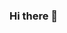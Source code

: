 ### Hi there 👋

<!--
**GangaramD/GangaramD** is a ✨ _special_ ✨ repository because its `README.md` (this file) appears on your GitHub profile.
## Hi there, I'm Gangaram Dewasi 👋

### I'm a Devops engineer with a knack for Automation and a proven track record in maintaining and administering DevOps process.
- 🔭 I’m currently working on a Best Practices for Devops
- 🌱 I’m currently learning all and everything 🤣
- 👯 I’m looking to collaborate with other content creators and learn more from them
- 🥅 2020 Goals: Learn as much as possible in these pandemic. 
- ⚡ Fun fact: I love to READ 

### Connect with me:

[<img align="left" alt="YouTube" width="22px" src="https://cdn.jsdelivr.net/npm/simple-icons@v3/icons/youtube.svg" />][youtube]
[<img align="left" alt="LinkedIn" width="22px" src="https://cdn.jsdelivr.net/npm/simple-icons@v3/icons/linkedin.svg" />][linkedin]
[<img align="left" alt="facebook" width="22px" src="https://cdn.jsdelivr.net/npm/simple-icons@3.3.0/icons/facebook.svg" />][facebook]
[<img align="left" alt="Twitter" width="22px" src="https://cdn.jsdelivr.net/npm/simple-icons@v3/icons/twitter.svg" />][twitter]
[<img align="left" alt="Instagram" width="22px" src="https://cdn.jsdelivr.net/npm/simple-icons@v3/icons/instagram.svg" />][instagram]

<br />

### Languages and Tools:


[<img align="left" alt="Unix" width="30px" src="https://raw.githubusercontent.com/GangaramD/info/master/Tools_icons/linux.png" />][unix_shell_playlist]
[<img align="left" alt="Unix" width="30px" src="https://raw.githubusercontent.com/GangaramD/info/master/Tools_icons/shell.jpg" />][unix_shell_playlist]
[<img align="left" alt="Unix" width="30px" src="https://raw.githubusercontent.com/GangaramD/info/master/Tools_icons/git.png" />][interview]
[<img align="left" alt="Unix" width="30px" src="https://raw.githubusercontent.com/GangaramD/info/master/Tools_icons/github.png" />][endtoend]
[<img align="left" alt="Unix" width="30px" src="https://raw.githubusercontent.com/GangaramD/info/master/Tools_icons/maven.jpg" />][maven]
[<img align="left" alt="Unix" width="30px" src="https://raw.githubusercontent.com/GangaramD/info/master/Tools_icons/sonarqube.png" />][endtoend]
[<img align="left" alt="Unix" width="30px" src="https://raw.githubusercontent.com/GangaramD/info/master/Tools_icons/jenkins.png" />][jenkins]
[<img align="left" alt="Unix" width="30px" src="https://raw.githubusercontent.com/GangaramD/info/master/Tools_icons/Ansible.png" />][ansible]
[<img align="left" alt="Unix" width="30px" src="https://raw.githubusercontent.com/GangaramD/info/master/Tools_icons/aws.png" />][endtoend]
[<img align="left" alt="Unix" width="30px" src="https://raw.githubusercontent.com/GangaramD/info/master/Tools_icons/docker.png" />][dockerplaylist]
[<img align="left" alt="Unix" width="30px" src="https://raw.githubusercontent.com/GangaramD/info/master/Tools_icons/grafana.png" />][endtoend]
[<img align="left" alt="Unix" width="30px" src="https://raw.githubusercontent.com/GangaramD/info/master/Tools_icons/helm.png" />][helm]
[<img align="left" alt="Unix" width="30px" src="https://raw.githubusercontent.com/GangaramD/info/master/Tools_icons/jfrog.png" />][endtoend]
[<img align="left" alt="Unix" width="30px" src="https://raw.githubusercontent.com/GangaramD/info/master/Tools_icons/kubernetes.png" />][kubernetesplaylist]
[<img align="left" alt="Unix" width="30px" src="https://raw.githubusercontent.com/GangaramD/info/master/Tools_icons/nexus.png" />][kubernetesplaylist]
[<img align="left" alt="Unix" width="30px" src="https://raw.githubusercontent.com/GangaramD/info/master/Tools_icons/prometheus.png" />][prometheus]
[<img align="left" alt="Unix" width="30px" src="https://raw.githubusercontent.com/GangaramD/info/master/Tools_icons/teraform.png" />][kubernetesplaylist]


<br />
<br />



<img align="left" alt="codeSTACKr's Github Stats" src="https://github-readme-stats.vercel.app/api?username=GangaramD&show_icons=true&hide_border=true" />

[facebook]: https://www.facebook.com/ram.dewasi
[twitter]: https://twitter.com/Gangaram136
[instagram]: https://www.instagram.com/ram_dewasi/
[linkedin]: https://www.linkedin.com/in/gangaram-dewasi-93970410b/
[unix_shell_playlist]: https://www.youtube.com/watch?v=IxApf1YtkJU&list=PLLYW3zEOaqlIwDc-5GnP74PUIo0nrnYgg
[dockerplaylist]: https://www.youtube.com/watch?v=GOJ5ICKyzoA&list=PLLYW3zEOaqlKjN4o2FyD7lQGD1i0rzKgF
[kubernetesplaylist]: https://www.youtube.com/watch?v=OiOjZjtXsnY&list=PLLYW3zEOaqlLrc4VGtUuInis1N30e3PIm
[prometheus]: https://www.youtube.com/watch?v=hEa_QbFlNnM&list=PLLYW3zEOaqlKhRCWqFE7iLRSh3XEFP5gj
[interview]: https://www.youtube.com/watch?v=i7YJesoeWFI&list=PLLYW3zEOaqlLShAk9pd4FQ34KOpY7EJAq
[maven]: https://www.youtube.com/watch?v=Q4m3koo2PQ8&list=PLLYW3zEOaqlJmSDMj3KT7pbWuly8yhyVu
[helm]: https://www.youtube.com/watch?v=gbUBTTXuQwI&list=PLLYW3zEOaqlKYku0piyzzLFGpR9VpPvXR
[monitoring]: https://www.youtube.com/watch?v=EWFJem7GUAc&list=PLLYW3zEOaqlKnV1WP6FqtmbdeZVCA9RbR
[ansible]: https://www.youtube.com/watch?v=tl0aT4-XrZ8&list=PLLYW3zEOaqlJqHktlXHCVzBTmcpL-izFq
[jenkins]: https://www.youtube.com/watch?v=d6BU8LBc9Ow&list=PLLYW3zEOaqlKmPyhjIrT4RmmQDQYYrTjk
[git]: https://www.youtube.com/watch?v=nmMAwnd_2sw&list=PLLYW3zEOaqlKUfyVXBcitHTMul3XcfhoZ
[endtoend]: https://www.youtube.com/watch?v=fsvjTekaQVE&list=PLLYW3zEOaqlICpMHCGAKG2V-SwX1aZCH5
-->
